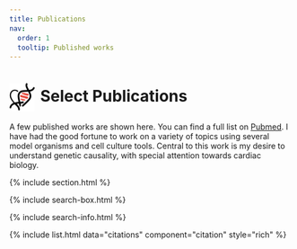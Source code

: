 ```yaml
---
title: Publications
nav:
  order: 1
  tooltip: Published works
---
```


# <img src="heart_icon.png" alt="Research" style="width: 45px; height: 50px; margin-right: 10px; vertical-align: middle;">Select Publications

A few published works are shown here. You can find a full list on <a href="https://pubmed.ncbi.nlm.nih.gov/?term=tanner+monroe&sort=date">Pubmed</a>. I have had the good fortune to work on a variety of topics using several model organisms and cell culture tools. Central to this work is my desire to understand genetic causality, with special attention towards cardiac biology.

{% include section.html %}

{% include search-box.html %}

{% include search-info.html %}

{% include list.html data="citations" component="citation" style="rich" %}
